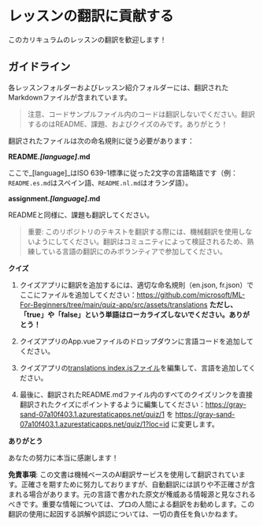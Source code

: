 # レッスンの翻訳に貢献する

このカリキュラムのレッスンの翻訳を歓迎します！
## ガイドライン

各レッスンフォルダーおよびレッスン紹介フォルダーには、翻訳されたMarkdownファイルが含まれています。

> 注意、コードサンプルファイル内のコードは翻訳しないでください。翻訳するのはREADME、課題、およびクイズのみです。ありがとう！

翻訳されたファイルは次の命名規則に従う必要があります：

**README._[language]_.md**

ここで_[language]_はISO 639-1標準に従った2文字の言語略語です（例：`README.es.md`はスペイン語、`README.nl.md`はオランダ語）。

**assignment._[language]_.md**

READMEと同様に、課題も翻訳してください。

> 重要: このリポジトリのテキストを翻訳する際には、機械翻訳を使用しないようにしてください。翻訳はコミュニティによって検証されるため、熟練している言語の翻訳にのみボランティアで参加してください。

**クイズ**

1. クイズアプリに翻訳を追加するには、適切な命名規則（en.json, fr.json）でここにファイルを追加してください：https://github.com/microsoft/ML-For-Beginners/tree/main/quiz-app/src/assets/translations **ただし、「true」や「false」という単語はローカライズしないでください。ありがとう！**

2. クイズアプリのApp.vueファイルのドロップダウンに言語コードを追加してください。

3. クイズアプリの[translations index.jsファイル](https://github.com/microsoft/ML-For-Beginners/blob/main/quiz-app/src/assets/translations/index.js)を編集して、言語を追加してください。

4. 最後に、翻訳されたREADME.mdファイル内のすべてのクイズリンクを直接翻訳されたクイズにポイントするように編集してください：https://gray-sand-07a10f403.1.azurestaticapps.net/quiz/1 を https://gray-sand-07a10f403.1.azurestaticapps.net/quiz/1?loc=id に変更します。

**ありがとう**

あなたの努力に本当に感謝します！

**免責事項**:
この文書は機械ベースのAI翻訳サービスを使用して翻訳されています。正確さを期すために努力しておりますが、自動翻訳には誤りや不正確さが含まれる場合があります。元の言語で書かれた原文が権威ある情報源と見なされるべきです。重要な情報については、プロの人間による翻訳をお勧めします。この翻訳の使用に起因する誤解や誤認については、一切の責任を負いかねます。